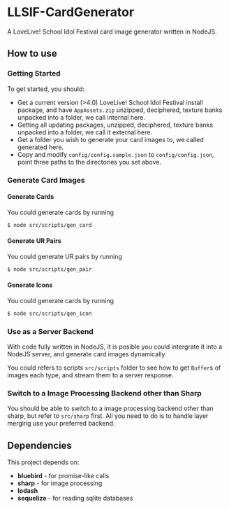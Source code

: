 # LLSIF-CardGenerator

A LoveLive! School Idol Festival card image generator written in NodeJS.

## How to use

### Getting Started

To get started, you should:

* Get a current version (>4.0) LoveLive! School Idol Festival install package, and have `AppAssets.zip` unzipped, deciphered, texture banks unpacked into a folder, we call internal here.
* Getting all updating packages, unzipped, deciphered, texture banks unpacked into a folder, we call it external here.
* Get a folder you wish to generate your card images to, we called generated here.
* Copy and modify `config/config.sample.json` to `config/config.json`, point three paths to the directories you set above.

### Generate Card Images

#### Generate Cards

You could generate cards by running

```bash
$ node src/scripts/gen_card
```

#### Generate UR Pairs

You could generate UR pairs by running

```bash
$ node src/scripts/gen_pair
```

#### Generate Icons

You could generate cards by running

```bash
$ node src/scripts/gen_icon
```

### Use as a Server Backend

With code fully written in NodeJS, it is posible you could intergrate it into a NodeJS server, and generate card images dynamically.

You could refers to scripts `src/scripts` folder to see how to get `Buffer`s of images each type, and stream them to a server response.

### Switch to a Image Processing Backend other than Sharp

You should be able to switch to a image processing backend other than sharp, but refer to `src/sharp` first. All you need to do is to handle layer merging use your preferred backend.

## Dependencies

This project depends on:
* **bluebird** - for promise-like calls
* **sharp** - for image processing
* **lodash**
* **sequelize** - for reading sqlite databases